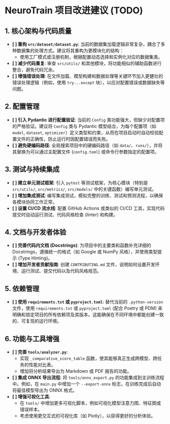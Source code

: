# NeuroTrain 项目改进建议 (TODO)

## 1. 核心架构与代码质量

- **[ ] 重构 `src/dataset/dataset.py`**: 当前的数据集加载逻辑非常复杂，耦合了多种数据集的处理方式。建议将其重构为更模块化的结构：
  - 使用工厂模式或注册机制，根据配置动态选择和实例化对应的数据集类。
- **[ ] 减少代码重复**: 审查 `src/utils/` 和其他模块，将功能相似的辅助函数进行整合，避免代码冗余。
- **[ ] 增强错误处理**: 在文件加载、模型构建和数据处理等关键环节加入更健壮的错误处理逻辑（例如，使用 `try...except` 块），以应对配置错误或数据缺失等问题。

## 2. 配置管理

- **[ ] 引入 Pydantic 进行配置验证**: 当前的 `Config` 类功能强大，但缺少对配置项的严格验证。建议将 `Config` 类与 Pydantic 模型结合，为每个配置项（如 `model`, `dataset`, `optimizer`）定义类型和约束，从而在项目启动时自动校验配置文件的正确性，防止运行时因配置错误而失败。
- **[ ] 避免硬编码路径**: 全局搜索项目中的硬编码路径（如 `data/`、`runs/`），并将其替换为可以通过主配置文件 (`config.toml`) 或命令行参数指定的配置项。

## 3. 测试与持续集成

- **[ ] 建立单元测试框架**: 引入 `pytest` 等测试框架，为核心模块（特别是 `src/utils/`, `src/metrics/`, `src/models/` 中的关键函数）编写单元测试。
- **[ ] 增加集成测试**: 编写集成测试，模拟完整的训练、测试和预测流程，以确保各模块协同工作正常。
- **[ ] 设置 CI/CD 流水线**: 配置 GitHub Actions 或类似的 CI/CD 工具，实现代码提交时自动运行测试、代码风格检查 (linter) 和构建。

## 4. 文档与开发者体验

- **[ ] 完善代码内文档 (Docstrings)**: 为项目中的主要类和函数补充详细的 Docstrings，遵循统一的格式（如 Google 或 NumPy 风格），并使用类型提示 (Type Hinting)。
- **[ ] 增加开发者贡献指南**: 创建 `CONTRIBUTING.md` 文件，说明如何设置开发环境、运行测试、提交代码以及代码风格规范。

## 5. 依赖管理

- **[ ] 使用 `requirements.txt` 或 `pyproject.toml`**: 替代当前的 `.python-version` 文件，使用 `requirements.txt` 或 `pyproject.toml` (配合 Poetry 或 PDM) 来明确和锁定项目的所有依赖项及其版本。这能确保在不同环境中都能创建一致的、可复现的运行环境。

## 6. 功能与工具增强

- **[ ] 完善 `tools/analyzer.py`**:
  - 实现 `_comparative_score_table` 函数，使其能够真正生成跨模型、跨任务的性能对比表。
  - 增加将分析结果导出为 Markdown 或 PDF 报告的功能。
- **[ ] 集成 ONNX 导出流程**: 将 `tools/onnx_export.py` 的功能集成到主训练流程中。例如，在 `main.py` 中增加一个 `--export-onnx` 标志，在训练完成后自动将最佳模型导出为 ONNX 格式。
- **[ ] 增强可视化工具**:
  - 在 `tools/` 中增加更多可视化脚本，例如可视化模型注意力图、特征图或错误样本。
  - 考虑使用更交互式的可视化库（如 Plotly），以获得更好的分析体验。